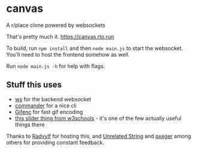 # canvas
A r/place clone powered by websockets

That's pretty much it. https://canvas.rto.run

To build, run `npm install` and then `node main.js` to start the websocket. You'll need to host the frontend somehow as well.

Run `node main.js -h` for help with flags.


## Stuff this uses

- [ws](https://www.npmjs.com/package/ws) for the backend websocket
- [commander](https://www.npmjs.com/package/commander) for a nice cli
- [Gifenc](https://github.com/mattdesl/gifenc) for fast gif encoding
- [this slider thing from w3schools](https://www.w3schools.com/howto/howto_css_switch.asp) - it's one of the few actually useful things there

Thanks to [Radvylf](https://github.com/Radvylf) for hosting this, and [Unrelated String](https://github.com/unrelatedstring) and [pxeger](https://github.com/pxeger) among others for providing constant feedback.